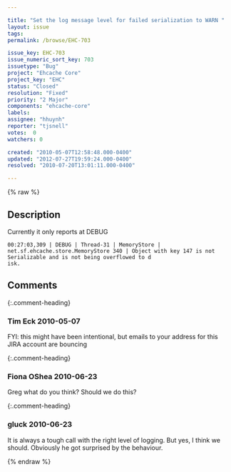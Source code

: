 ```yaml
---

title: "Set the log message level for failed serialization to WARN "
layout: issue
tags: 
permalink: /browse/EHC-703

issue_key: EHC-703
issue_numeric_sort_key: 703
issuetype: "Bug"
project: "Ehcache Core"
project_key: "EHC"
status: "Closed"
resolution: "Fixed"
priority: "2 Major"
components: "ehcache-core"
labels: 
assignee: "hhuynh"
reporter: "tjsnell"
votes:  0
watchers: 0

created: "2010-05-07T12:58:48.000-0400"
updated: "2012-07-27T19:59:24.000-0400"
resolved: "2010-07-20T13:01:11.000-0400"

---
```




{% raw %}



## Description

<div markdown="1" class="description">

Currently it only reports at DEBUG


```
00:27:03,309 | DEBUG | Thread-31 | MemoryStore | net.sf.ehcache.store.MemoryStore 340 | Object with key 147 is not Serializable and is not being overflowed to d 
isk. 
```




</div>

## Comments


{:.comment-heading}
### **Tim Eck** <span class="date">2010-05-07</span>

<div markdown="1" class="comment">

FYI: this might have been intentional, but emails to your address for this JIRA account are bouncing


</div>


{:.comment-heading}
### **Fiona OShea** <span class="date">2010-06-23</span>

<div markdown="1" class="comment">

Greg what do you think? Should we do this?

</div>


{:.comment-heading}
### **gluck** <span class="date">2010-06-23</span>

<div markdown="1" class="comment">

It is always a tough call with the right level of logging. But yes, I think we should. Obviously he got surprised by the behaviour. 

</div>



{% endraw %}
